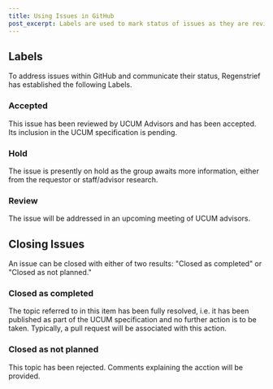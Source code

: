 ```yaml
---
title: Using Issues in GitHub
post_excerpt: Labels are used to mark status of issues as they are reviewed.
---
```


## Labels

To address issues within GitHub and communicate their status, Regenstrief has established the following Labels.

### Accepted

This issue has been reviewed by UCUM Advisors and has been accepted. Its inclusion in the UCUM specification is pending.

### Hold

The issue is presently on hold as the group awaits more information, either from the requestor or staff/advisor research.

### Review

The issue will be addressed in an upcoming meeting of UCUM advisors.

## Closing Issues

An issue can be closed with either of two results: "Closed as completed" or "Closed as not planned."

### Closed as completed

The topic referred to in this item has been fully resolved, i.e. it has been published as part of the UCUM specification and no further action is to be taken. Typically, a pull request will be associated with this action.

### Closed as not planned

This topic has been rejected. Comments explaining the acction will be provided.
